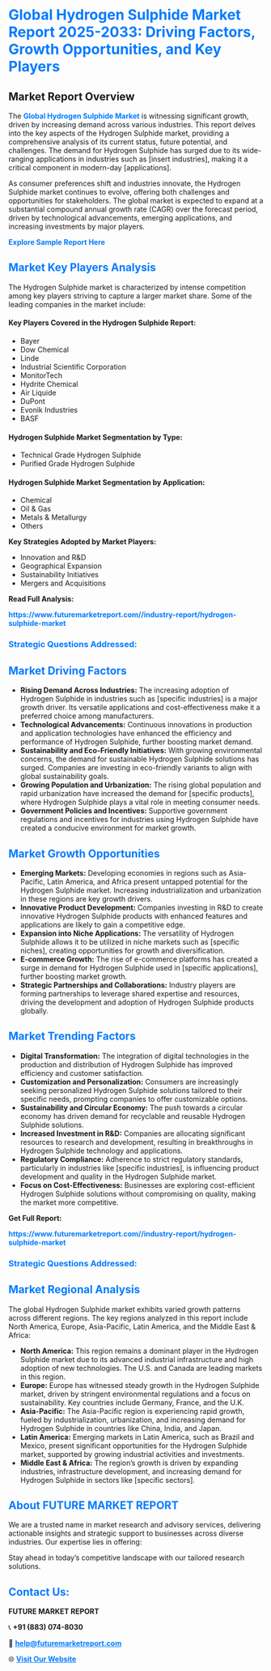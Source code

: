 <h1 style="color: #007BFF;">Global Hydrogen Sulphide Market Report 2025-2033: Driving Factors, Growth Opportunities, and Key Players</h1>

<section id="overview">
<h2>Market Report Overview</h2>
<p>The <a href="https://www.futuremarketreport.com//industry-report/hydrogen-sulphide-market" style="color: #007BFF; text-decoration: none;"><strong>Global Hydrogen Sulphide Market</strong></a> is witnessing significant growth, driven by increasing demand across various industries. This report delves into the key aspects of the Hydrogen Sulphide market, providing a comprehensive analysis of its current status, future potential, and challenges. The demand for Hydrogen Sulphide has surged due to its wide-ranging applications in industries such as [insert industries], making it a critical component in modern-day [applications].</p>
<p>As consumer preferences shift and industries innovate, the Hydrogen Sulphide market continues to evolve, offering both challenges and opportunities for stakeholders. The global market is expected to expand at a substantial compound annual growth rate (CAGR) over the forecast period, driven by technological advancements, emerging applications, and increasing investments by major players.</p>
</section>

<section id="overview">
<p><a href="https://www.futuremarketreport.com//request-sample/reportId=88017" style="color: #007BFF; text-decoration: none;"><strong>Explore Sample Report Here</strong></a></p>
</section>

<section id="key-players">
<h2 style="color: #007BFF;">Market Key Players Analysis</h2>
<p>The Hydrogen Sulphide market is characterized by intense competition among key players striving to capture a larger market share. Some of the leading companies in the market include:</p>
<h4>Key Players Covered in the Hydrogen Sulphide Report:</h4>
<ul><li>Bayer</li><li>Dow Chemical</li><li>Linde</li><li>Industrial Scientific Corporation</li><li>MonitorTech</li><li>Hydrite Chemical</li><li>Air Liquide</li><li>DuPont</li><li>Evonik Industries</li><li>BASF</li></ul>
<h4>Hydrogen Sulphide Market Segmentation by Type:</h4>
<ul><li>Technical Grade Hydrogen Sulphide</li><li>Purified Grade Hydrogen Sulphide</li></ul>

<h4>Hydrogen Sulphide Market Segmentation by Application:</h4>
<ul><li>Chemical</li><li>Oil &amp; Gas</li><li>Metals &amp; Metallurgy</li><li>Others</li></ul>
<p><strong>Key Strategies Adopted by Market Players:</strong></p>
<ul>
<li>Innovation and R&D</li>
<li>Geographical Expansion</li>
<li>Sustainability Initiatives</li>
<li>Mergers and Acquisitions</li>
</ul>
</section>

<section>
<p><strong>Read Full Analysis: </strong></p><a href="https://www.futuremarketreport.com//industry-report/hydrogen-sulphide-market" style="color: #007BFF; text-decoration: none;"><strong>https://www.futuremarketreport.com//industry-report/hydrogen-sulphide-market</strong></a>
<h3 style="color: #007BFF;">Strategic Questions Addressed:</h3>
</section>

<section id="driving-factors">
<h2 style="color: #007BFF;">Market Driving Factors</h2>
<ul>
<li><strong>Rising Demand Across Industries:</strong> The increasing adoption of Hydrogen Sulphide in industries such as [specific industries] is a major growth driver. Its versatile applications and cost-effectiveness make it a preferred choice among manufacturers.</li>
<li><strong>Technological Advancements:</strong> Continuous innovations in production and application technologies have enhanced the efficiency and performance of Hydrogen Sulphide, further boosting market demand.</li>
<li><strong>Sustainability and Eco-Friendly Initiatives:</strong> With growing environmental concerns, the demand for sustainable Hydrogen Sulphide solutions has surged. Companies are investing in eco-friendly variants to align with global sustainability goals.</li>
<li><strong>Growing Population and Urbanization:</strong> The rising global population and rapid urbanization have increased the demand for [specific products], where Hydrogen Sulphide plays a vital role in meeting consumer needs.</li>
<li><strong>Government Policies and Incentives:</strong> Supportive government regulations and incentives for industries using Hydrogen Sulphide have created a conducive environment for market growth.</li>
</ul>
</section>

<section id="growth-opportunities">
<h2 style="color: #007BFF;">Market Growth Opportunities</h2>
<ul>
<li><strong>Emerging Markets:</strong> Developing economies in regions such as Asia-Pacific, Latin America, and Africa present untapped potential for the Hydrogen Sulphide market. Increasing industrialization and urbanization in these regions are key growth drivers.</li>
<li><strong>Innovative Product Development:</strong> Companies investing in R&D to create innovative Hydrogen Sulphide products with enhanced features and applications are likely to gain a competitive edge.</li>
<li><strong>Expansion into Niche Applications:</strong> The versatility of Hydrogen Sulphide allows it to be utilized in niche markets such as [specific niches], creating opportunities for growth and diversification.</li>
<li><strong>E-commerce Growth:</strong> The rise of e-commerce platforms has created a surge in demand for Hydrogen Sulphide used in [specific applications], further boosting market growth.</li>
<li><strong>Strategic Partnerships and Collaborations:</strong> Industry players are forming partnerships to leverage shared expertise and resources, driving the development and adoption of Hydrogen Sulphide products globally.</li>
</ul>
</section>

<section id="trending-factors">
<h2 style="color: #007BFF;">Market Trending Factors</h2>
<ul>
<li><strong>Digital Transformation:</strong> The integration of digital technologies in the production and distribution of Hydrogen Sulphide has improved efficiency and customer satisfaction.</li>
<li><strong>Customization and Personalization:</strong> Consumers are increasingly seeking personalized Hydrogen Sulphide solutions tailored to their specific needs, prompting companies to offer customizable options.</li>
<li><strong>Sustainability and Circular Economy:</strong> The push towards a circular economy has driven demand for recyclable and reusable Hydrogen Sulphide solutions.</li>
<li><strong>Increased Investment in R&D:</strong> Companies are allocating significant resources to research and development, resulting in breakthroughs in Hydrogen Sulphide technology and applications.</li>
<li><strong>Regulatory Compliance:</strong> Adherence to strict regulatory standards, particularly in industries like [specific industries], is influencing product development and quality in the Hydrogen Sulphide market.</li>
<li><strong>Focus on Cost-Effectiveness:</strong> Businesses are exploring cost-efficient Hydrogen Sulphide solutions without compromising on quality, making the market more competitive.</li>
</ul>
</section>

<section>
<p><strong>Get Full Report: </strong></p><a href="https://www.futuremarketreport.com//industry-report/hydrogen-sulphide-market" style="color: #007BFF; text-decoration: none;"><strong>https://www.futuremarketreport.com//industry-report/hydrogen-sulphide-market</strong></a>
<h3 style="color: #007BFF;">Strategic Questions Addressed:</h3>
</section>


<section id="regional-analysis">
<h2 style="color: #007BFF;">Market Regional Analysis</h2>
<p>The global Hydrogen Sulphide market exhibits varied growth patterns across different regions. The key regions analyzed in this report include North America, Europe, Asia-Pacific, Latin America, and the Middle East & Africa:</p>
<ul>
<li><strong>North America:</strong> This region remains a dominant player in the Hydrogen Sulphide market due to its advanced industrial infrastructure and high adoption of new technologies. The U.S. and Canada are leading markets in this region.</li>
<li><strong>Europe:</strong> Europe has witnessed steady growth in the Hydrogen Sulphide market, driven by stringent environmental regulations and a focus on sustainability. Key countries include Germany, France, and the U.K.</li>
<li><strong>Asia-Pacific:</strong> The Asia-Pacific region is experiencing rapid growth, fueled by industrialization, urbanization, and increasing demand for Hydrogen Sulphide in countries like China, India, and Japan.</li>
<li><strong>Latin America:</strong> Emerging markets in Latin America, such as Brazil and Mexico, present significant opportunities for the Hydrogen Sulphide market, supported by growing industrial activities and investments.</li>
<li><strong>Middle East & Africa:</strong> The region’s growth is driven by expanding industries, infrastructure development, and increasing demand for Hydrogen Sulphide in sectors like [specific sectors].</li>
</ul>
</section>

<footer>
<h2 style="color: #007BFF;">About FUTURE MARKET REPORT</h2>
<p>We are a trusted name in market research and advisory services, delivering actionable insights and strategic support to businesses across diverse industries. Our expertise lies in offering:</p>

<p>Stay ahead in today’s competitive landscape with our tailored research solutions.</p>

<h2 style="color: #007BFF;">Contact Us:</h2>
<p><strong>FUTURE MARKET REPORT</strong></p>
<p>📞 <strong>+91 (883) 074-8030</strong></p>
<p>📧 <strong><a href="mailto:help@futuremarketreport.com" style="color: #007BFF;">help@futuremarketreport.com</a></strong></p>
<p>🌐 <strong><a href="https://www.futuremarketreport.com/" style="color: #007BFF;">Visit Our Website</a></strong></p>
</footer>